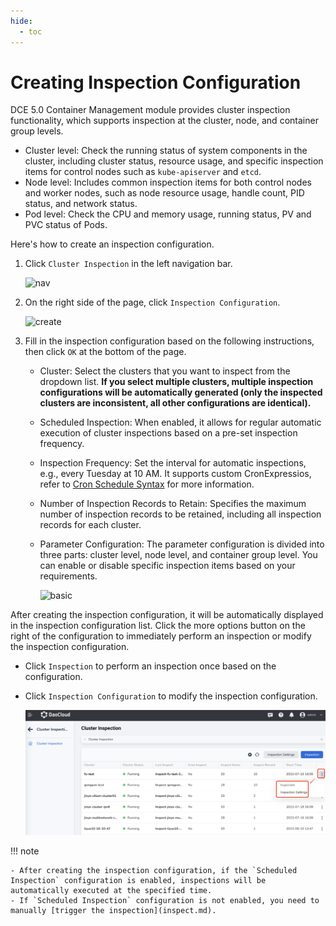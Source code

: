```yaml
---
hide:
  - toc
---
```


# Creating Inspection Configuration

DCE 5.0 Container Management module provides cluster inspection functionality, which supports inspection at the cluster, node, and container group levels.

- Cluster level: Check the running status of system components in the cluster, including cluster status, resource usage, and specific inspection items for control nodes such as `kube-apiserver` and `etcd`.
- Node level: Includes common inspection items for both control nodes and worker nodes, such as node resource usage, handle count, PID status, and network status.
- Pod level: Check the CPU and memory usage, running status, PV and PVC status of Pods.

Here's how to create an inspection configuration.

1. Click `Cluster Inspection` in the left navigation bar.

    ![nav](https://docs.daocloud.io/daocloud-docs-images/docs/en/docs/kpanda/images/inspect01.png)

2. On the right side of the page, click `Inspection Configuration`.

    ![create](https://docs.daocloud.io/daocloud-docs-images/docs/en/docs/kpanda/images/inspect02.png)

3. Fill in the inspection configuration based on the following instructions, then click `OK` at the bottom of the page.

    - Cluster: Select the clusters that you want to inspect from the dropdown list. **If you select multiple clusters, multiple inspection configurations will be automatically generated (only the inspected clusters are inconsistent, all other configurations are identical).**
    - Scheduled Inspection: When enabled, it allows for regular automatic execution of cluster inspections based on a pre-set inspection frequency.
    - Inspection Frequency: Set the interval for automatic inspections, e.g., every Tuesday at 10 AM. It supports custom CronExpressios, refer to [Cron Schedule Syntax](https://kubernetes.io/docs/concepts/workloads/controllers/cron-jobs/#cron-schedule-syntax) for more information.
    - Number of Inspection Records to Retain: Specifies the maximum number of inspection records to be retained, including all inspection records for each cluster.
    - Parameter Configuration: The parameter configuration is divided into three parts: cluster level, node level, and container group level. You can enable or disable specific inspection items based on your requirements.

        ![basic](https://docs.daocloud.io/daocloud-docs-images/docs/en/docs/kpanda/images/inspect03.png)

After creating the inspection configuration, it will be automatically displayed in the inspection configuration list. Click the more options button on the right of the configuration to immediately perform an inspection or modify the inspection configuration.

- Click `Inspection` to perform an inspection once based on the configuration.
- Click `Inspection Configuration` to modify the inspection configuration.

    ![basic](../../images/inspect06.png)

!!! note

    - After creating the inspection configuration, if the `Scheduled Inspection` configuration is enabled, inspections will be automatically executed at the specified time.
    - If `Scheduled Inspection` configuration is not enabled, you need to manually [trigger the inspection](inspect.md).